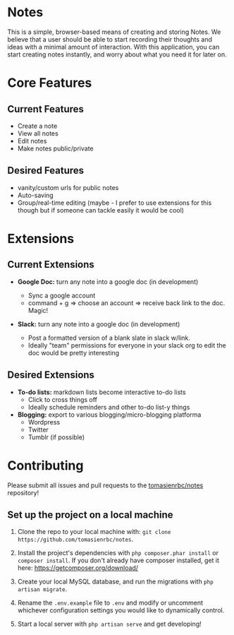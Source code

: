 # Notes

This is a simple, browser-based means of creating and storing Notes.
We believe that a user should be able to start recording their thoughts
and ideas with a minimal amount of interaction. With this application,
you can start creating notes instantly, and worry about what you need
it for later on.

# Core Features

## Current Features

- Create a note
- View all notes
- Edit notes
- Make notes public/private

## Desired Features

- vanity/custom urls for public notes
- Auto-saving
- Group/real-time editing (maybe - I prefer to use extensions for this though but if someone can tackle easily it would be cool)

# Extensions

## Current Extensions

- **Google Doc:** turn any note into a google doc (in development)
    - Sync a google account
    - command + g => choose an account => receive back link to the doc. Magic!

- **Slack:** turn any note into a google doc (in development)
    - Post a formatted version of a blank slate in slack w/link.
    - Ideally "team" permissions for everyone in your slack org to edit the doc would be pretty interesting

## Desired Extensions

- **To-do lists:** markdown lists become interactive to-do lists
    - Click to cross things off
    - Ideally schedule reminders and other to-do list-y things
- **Blogging:** export to various blogging/micro-blogging platforma
    - Wordpress
    - Twitter
    - Tumblr (if possible)

# Contributing

Please submit all issues and pull requests to the [tomasienrbc/notes](http://github.com/tomasienrbc/notes) repository!

## Set up the project on a local machine

1. Clone the repo to your local machine with: ``git clone https://github.com/tomasienrbc/notes``.

2. Install the project's dependencies with ``php composer.phar install`` or ``composer install``. If you don't already have composer installed, get it here: https://getcomposer.org/download/

3. Create your local MySQL database, and run the migrations with ``php artisan migrate``.

4. Rename the `.env.example` file to `.env` and modify or uncomment whichever configuration settings you would like to dynamically control.

5. Start a local server with ``php artisan serve`` and get developing!
